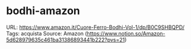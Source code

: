# bodhi-amazon

URL: https://www.amazon.it/Cuore-Ferro-Bodhi-Vol-1/dp/B0C9SHBQPD/
Tags: acquista
Source: Amazon (https://www.notion.so/Amazon-5d628979635c461ba31386893441b222?pvs=21)